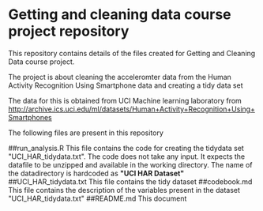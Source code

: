 # Getting and cleaning data course project repository

This repository contains details of the files created for Getting and Cleaning Data course project.

The project is about cleaning the acceleromter data from the Human Activity Recognition Using Smartphone data and creating a tidy data set

The data for this is obtained from UCI Machine learning laboratory from http://archive.ics.uci.edu/ml/datasets/Human+Activity+Recognition+Using+Smartphones 

The following files are present in this repository

##run_analysis.R
  This file contains the code for creating the tidydata set "UCI_HAR_tidydata.txt".  The code does not take any input. It expects the datafile to be unzipped and available in the working directory.  The name of the datadirectory is hardcoded as **"UCI HAR Dataset"**
##UCI_HAR_tidydata.txt
  This file contains the tidy dataset
##codebook.md
  This file contains the description of the variables present in the dataset "UCI_HAR_tidydata.txt"
##README.md
  This document
